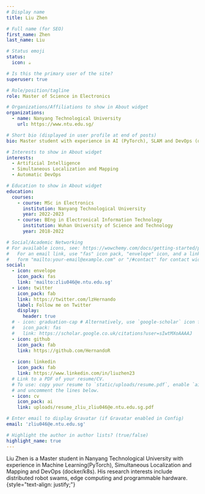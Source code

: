 ```yaml
---
# Display name
title: Liu Zhen

# Full name (for SEO)
first_name: Zhen
last_name: Liu

# Status emoji
status:
  icon: ☕️

# Is this the primary user of the site?
superuser: true

# Role/position/tagline
role: Master of Science in Electronics

# Organizations/Affiliations to show in About widget
organizations:
  - name: Nanyang Technological University
    url: https://www.ntu.edu.sg/

# Short bio (displayed in user profile at end of posts)
bio: Master student with experience in AI (PyTorch), SLAM and DevOps (docker/k8s)

# Interests to show in About widget
interests:
  - Artificial Intelligence
  - Simultaneous Localization and Mapping
  - Automatic DevOps

# Education to show in About widget
education:
  courses:
    - course: MSc in Electronics
      institution: Nanyang Technological University
      year: 2022-2023
    - course: BEng in Electronical Information Technology
      institution: Wuhan University of Science and Technology
      year: 2018-2022

# Social/Academic Networking
# For available icons, see: https://wowchemy.com/docs/getting-started/page-builder/#icons
#   For an email link, use "fas" icon pack, "envelope" icon, and a link in the
#   form "mailto:your-email@example.com" or "/#contact" for contact widget.
social:
  - icon: envelope
    icon_pack: fas
    link: 'mailto:zliu046@e.ntu.edu.sg'
  - icon: twitter
    icon_pack: fab
    link: https://twitter.com/lzHernando
    label: Follow me on Twitter
    display:
      header: true
  # - icon: graduation-cap # Alternatively, use `google-scholar` icon from `ai` icon pack
  #   icon_pack: fas
  #   link: https://scholar.google.co.uk/citations?user=sIwtMXoAAAAJ
  - icon: github
    icon_pack: fab
    link: https://github.com/HernandoR
    
  - icon: linkedin
    icon_pack: fab
    link: https://www.linkedin.com/in/liuzhen23
  # Link to a PDF of your resume/CV.
  # To use: copy your resume to `static/uploads/resume.pdf`, enable `ai` icons in `params.yaml`,
  # and uncomment the lines below.
  - icon: cv
    icon_pack: ai
    link: uploads/resume_zliu_zliu046@e.ntu.edu.sg.pdf

# Enter email to display Gravatar (if Gravatar enabled in Config)
email: 'zliu046@e.ntu.edu.sg'

# Highlight the author in author lists? (true/false)
highlight_name: true
---
```


Liu Zhen is a  Master student in Nanyang Technological University with experience in Machine Learning(PyTorch), Simultaneous Localization and Mapping and DevOps (docker/k8s). His research interests include distributed robot swams, edge computing and programmable hardware.
{style="text-align: justify;"}
